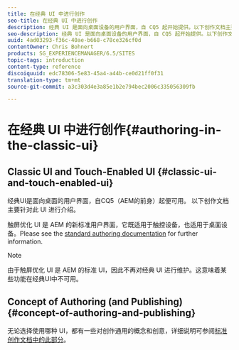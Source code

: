 ```yaml
---
title: 在经典 UI 中进行创作
seo-title: 在经典 UI 中进行创作
description: 经典 UI 是面向桌面设备的用户界面，自 CQ5 起开始提供。以下创作文档主要针对此 UI 进行介绍。触屏优化 UI 是 AEM 的新标准用户界面，它既适用于触控设备，也适用于桌面设备。有关更多信息，请参阅标准创作文档。
seo-description: 经典 UI 是面向桌面设备的用户界面，自 CQ5 起开始提供。以下创作文档主要针对此 UI 进行介绍。触屏优化 UI 是 AEM 的新标准用户界面，它既适用于触控设备，也适用于桌面设备。有关更多信息，请参阅标准创作文档。
uuid: 4ad03293-f36c-40ae-b668-c78ce326cf0d
contentOwner: Chris Bohnert
products: SG_EXPERIENCEMANAGER/6.5/SITES
topic-tags: introduction
content-type: reference
discoiquuid: edc78306-5e83-45a4-a44b-ce0d21ff0f31
translation-type: tm+mt
source-git-commit: a3c303d4e3a85e1b2e794bec2006c335056309fb

---
```



# 在经典 UI 中进行创作{#authoring-in-the-classic-ui}

## Classic UI and Touch-Enabled UI {#classic-ui-and-touch-enabled-ui}

经典UI是面向桌面的用户界面，自CQ5（AEM的前身）起便可用。 以下创作文档主要针对此 UI 进行介绍。

触屏优化 UI 是 AEM 的新标准用户界面，它既适用于触控设备，也适用于桌面设备。Please see the [standard authoring documentation](/help/sites-authoring/author.md) for further information.

>[!NOTE]
>
>由于触屏优化 UI 是 AEM 的标准 UI，因此不再对经典 UI 进行维护。这意味着某些功能在经典UI中不可用。

## Concept of Authoring (and Publishing) {#concept-of-authoring-and-publishing}

无论选择使用哪种 UI，都有一些对创作通用的概念和创意，详细说明可参阅[标准创作文档中的此部分](/help/sites-authoring/author.md#concept-of-authoring-and-publishing)。
